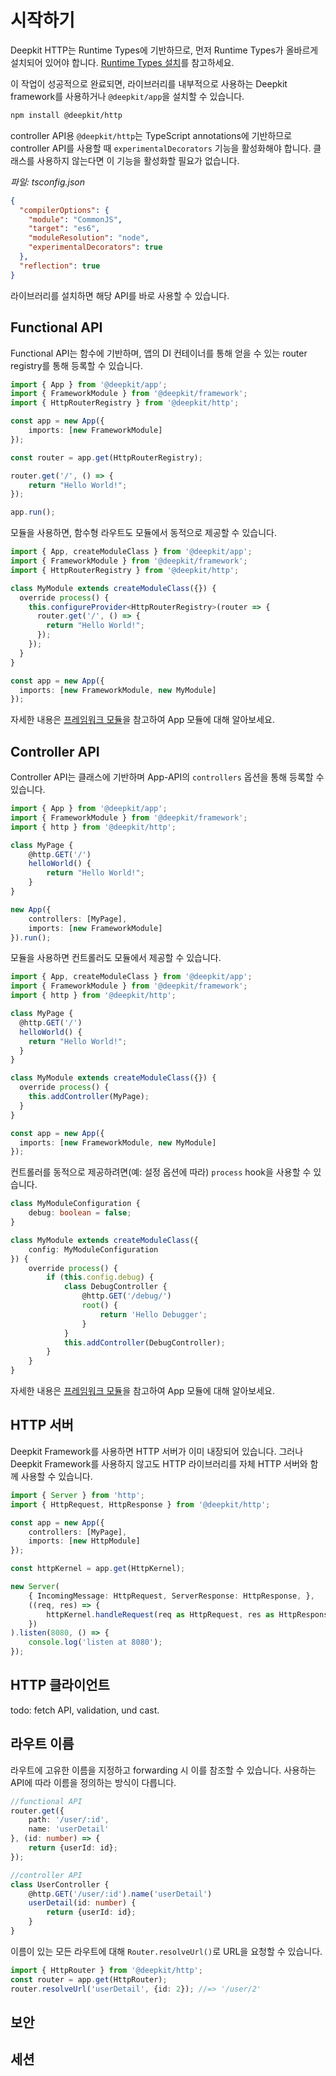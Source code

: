 # 시작하기

Deepkit HTTP는 Runtime Types에 기반하므로, 먼저 Runtime Types가 올바르게 설치되어 있어야 합니다. [Runtime Types 설치](../runtime-types/getting-started.md)를 참고하세요.

이 작업이 성공적으로 완료되면, 라이브러리를 내부적으로 사용하는 Deepkit framework를 사용하거나 `@deepkit/app`을 설치할 수 있습니다.

```sh
npm install @deepkit/http
```

controller API용 `@deepkit/http`는 TypeScript annotations에 기반하므로 controller API를 사용할 때 `experimentalDecorators` 기능을 활성화해야 합니다.
클래스를 사용하지 않는다면 이 기능을 활성화할 필요가 없습니다.

_파일: tsconfig.json_

```json
{
  "compilerOptions": {
    "module": "CommonJS",
    "target": "es6",
    "moduleResolution": "node",
    "experimentalDecorators": true
  },
  "reflection": true
}
```

라이브러리를 설치하면 해당 API를 바로 사용할 수 있습니다.

## Functional API

Functional API는 함수에 기반하며, 앱의 DI 컨테이너를 통해 얻을 수 있는 router registry를 통해 등록할 수 있습니다.

```typescript
import { App } from '@deepkit/app';
import { FrameworkModule } from '@deepkit/framework';
import { HttpRouterRegistry } from '@deepkit/http';

const app = new App({
    imports: [new FrameworkModule]
});

const router = app.get(HttpRouterRegistry);

router.get('/', () => {
    return "Hello World!";
});

app.run();
```

모듈을 사용하면, 함수형 라우트도 모듈에서 동적으로 제공할 수 있습니다.

```typescript
import { App, createModuleClass } from '@deepkit/app';
import { FrameworkModule } from '@deepkit/framework';
import { HttpRouterRegistry } from '@deepkit/http';

class MyModule extends createModuleClass({}) {
  override process() {
    this.configureProvider<HttpRouterRegistry>(router => {
      router.get('/', () => {
        return "Hello World!";
      });
    });
  }
}

const app = new App({
  imports: [new FrameworkModule, new MyModule]
});
```

자세한 내용은 [프레임워크 모듈](../app/modules)을 참고하여 App 모듈에 대해 알아보세요.

## Controller API

Controller API는 클래스에 기반하며 App-API의 `controllers` 옵션을 통해 등록할 수 있습니다.

```typescript
import { App } from '@deepkit/app';
import { FrameworkModule } from '@deepkit/framework';
import { http } from '@deepkit/http';

class MyPage {
    @http.GET('/')
    helloWorld() {
        return "Hello World!";
    }
}

new App({
    controllers: [MyPage],
    imports: [new FrameworkModule]
}).run();
```

모듈을 사용하면 컨트롤러도 모듈에서 제공할 수 있습니다.

```typescript
import { App, createModuleClass } from '@deepkit/app';
import { FrameworkModule } from '@deepkit/framework';
import { http } from '@deepkit/http';

class MyPage {
  @http.GET('/')
  helloWorld() {
    return "Hello World!";
  }
}

class MyModule extends createModuleClass({}) {
  override process() {
    this.addController(MyPage);
  }
}

const app = new App({
  imports: [new FrameworkModule, new MyModule]
});
```

컨트롤러를 동적으로 제공하려면(예: 설정 옵션에 따라) `process` hook을 사용할 수 있습니다.

```typescript
class MyModuleConfiguration {
    debug: boolean = false;
}

class MyModule extends createModuleClass({
    config: MyModuleConfiguration
}) {
    override process() {
        if (this.config.debug) {
            class DebugController {
                @http.GET('/debug/')
                root() {
                    return 'Hello Debugger';
                }
            }
            this.addController(DebugController);
        }
    }
}
```

자세한 내용은 [프레임워크 모듈](../app/modules)을 참고하여 App 모듈에 대해 알아보세요.

## HTTP 서버

Deepkit Framework를 사용하면 HTTP 서버가 이미 내장되어 있습니다. 그러나 Deepkit Framework를 사용하지 않고도 HTTP 라이브러리를 자체 HTTP 서버와 함께 사용할 수 있습니다.

```typescript
import { Server } from 'http';
import { HttpRequest, HttpResponse } from '@deepkit/http';

const app = new App({
    controllers: [MyPage],
    imports: [new HttpModule]
});

const httpKernel = app.get(HttpKernel);

new Server(
    { IncomingMessage: HttpRequest, ServerResponse: HttpResponse, },
    ((req, res) => {
        httpKernel.handleRequest(req as HttpRequest, res as HttpResponse);
    })
).listen(8080, () => {
    console.log('listen at 8080');
});
```

## HTTP 클라이언트

todo: fetch API, validation, und cast.

## 라우트 이름

라우트에 고유한 이름을 지정하고 forwarding 시 이를 참조할 수 있습니다. 사용하는 API에 따라 이름을 정의하는 방식이 다릅니다.

```typescript
//functional API
router.get({
    path: '/user/:id',
    name: 'userDetail'
}, (id: number) => {
    return {userId: id};
});

//controller API
class UserController {
    @http.GET('/user/:id').name('userDetail')
    userDetail(id: number) {
        return {userId: id};
    }
}
```

이름이 있는 모든 라우트에 대해 `Router.resolveUrl()`로 URL을 요청할 수 있습니다.

```typescript
import { HttpRouter } from '@deepkit/http';
const router = app.get(HttpRouter);
router.resolveUrl('userDetail', {id: 2}); //=> '/user/2'
```

## 보안

## 세션